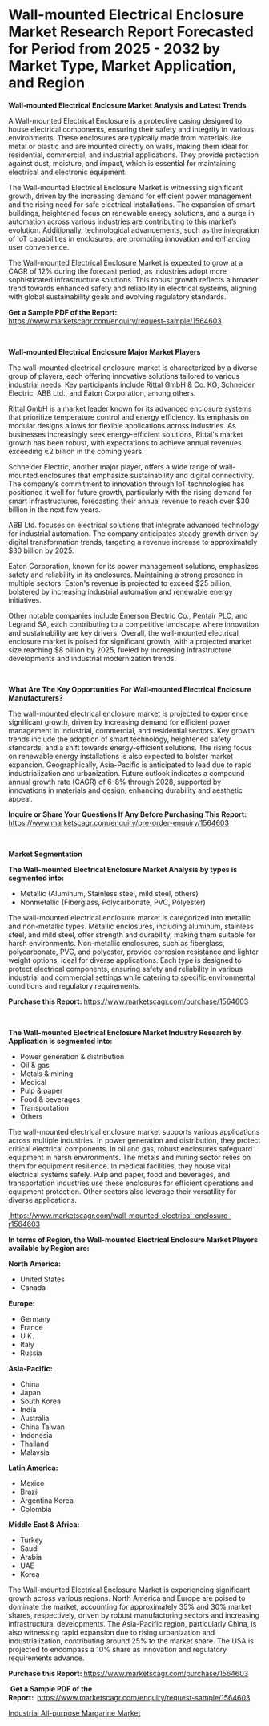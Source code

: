 <p><h1>Wall-mounted Electrical Enclosure Market Research Report Forecasted for Period from 2025 -  2032 by Market Type, Market Application, and Region</h1></p><p><strong>Wall-mounted Electrical Enclosure Market Analysis and Latest Trends</strong></p>
<p><p>A Wall-mounted Electrical Enclosure is a protective casing designed to house electrical components, ensuring their safety and integrity in various environments. These enclosures are typically made from materials like metal or plastic and are mounted directly on walls, making them ideal for residential, commercial, and industrial applications. They provide protection against dust, moisture, and impact, which is essential for maintaining electrical and electronic equipment.</p><p>The Wall-mounted Electrical Enclosure Market is witnessing significant growth, driven by the increasing demand for efficient power management and the rising need for safe electrical installations. The expansion of smart buildings, heightened focus on renewable energy solutions, and a surge in automation across various industries are contributing to this market’s evolution. Additionally, technological advancements, such as the integration of IoT capabilities in enclosures, are promoting innovation and enhancing user convenience. </p><p>The Wall-mounted Electrical Enclosure Market is expected to grow at a CAGR of 12% during the forecast period, as industries adopt more sophisticated infrastructure solutions. This robust growth reflects a broader trend towards enhanced safety and reliability in electrical systems, aligning with global sustainability goals and evolving regulatory standards.</p></p>
<p><strong>Get a Sample PDF of the Report:&nbsp;</strong> <a href="https://www.marketscagr.com/enquiry/request-sample/1564603?utm_campaign=1950&utm_medium=2&utm_source=Github&utm_content=ia&utm_term=02042025&utm_id=wall-mounted-electrical-enclosure">https://www.marketscagr.com/enquiry/request-sample/1564603</a></p>
<p>&nbsp;</p>
<p><strong>Wall-mounted Electrical Enclosure Major Market Players</strong></p>
<p><p>The wall-mounted electrical enclosure market is characterized by a diverse group of players, each offering innovative solutions tailored to various industrial needs. Key participants include Rittal GmbH & Co. KG, Schneider Electric, ABB Ltd., and Eaton Corporation, among others.</p><p>Rittal GmbH is a market leader known for its advanced enclosure systems that prioritize temperature control and energy efficiency. Its emphasis on modular designs allows for flexible applications across industries. As businesses increasingly seek energy-efficient solutions, Rittal's market growth has been robust, with expectations to achieve annual revenues exceeding €2 billion in the coming years.</p><p>Schneider Electric, another major player, offers a wide range of wall-mounted enclosures that emphasize sustainability and digital connectivity. The company’s commitment to innovation through IoT technologies has positioned it well for future growth, particularly with the rising demand for smart infrastructures, forecasting their annual revenue to reach over $30 billion in the next few years.</p><p>ABB Ltd. focuses on electrical solutions that integrate advanced technology for industrial automation. The company anticipates steady growth driven by digital transformation trends, targeting a revenue increase to approximately $30 billion by 2025.</p><p>Eaton Corporation, known for its power management solutions, emphasizes safety and reliability in its enclosures. Maintaining a strong presence in multiple sectors, Eaton's revenue is projected to exceed $25 billion, bolstered by increasing industrial automation and renewable energy initiatives.</p><p>Other notable companies include Emerson Electric Co., Pentair PLC, and Legrand SA, each contributing to a competitive landscape where innovation and sustainability are key drivers. Overall, the wall-mounted electrical enclosure market is poised for significant growth, with a projected market size reaching $8 billion by 2025, fueled by increasing infrastructure developments and industrial modernization trends.</p></p>
<p>&nbsp;</p>
<p><strong>What Are The Key Opportunities For Wall-mounted Electrical Enclosure Manufacturers?</strong></p>
<p><p>The wall-mounted electrical enclosure market is projected to experience significant growth, driven by increasing demand for efficient power management in industrial, commercial, and residential sectors. Key growth trends include the adoption of smart technology, heightened safety standards, and a shift towards energy-efficient solutions. The rising focus on renewable energy installations is also expected to bolster market expansion. Geographically, Asia-Pacific is anticipated to lead due to rapid industrialization and urbanization. Future outlook indicates a compound annual growth rate (CAGR) of 6-8% through 2028, supported by innovations in materials and design, enhancing durability and aesthetic appeal.</p></p>
<p><strong>Inquire or Share Your Questions If Any Before Purchasing This Report:</strong> <a href="https://www.marketscagr.com/enquiry/pre-order-enquiry/1564603?utm_campaign=1950&utm_medium=2&utm_source=Github&utm_content=ia&utm_term=02042025&utm_id=wall-mounted-electrical-enclosure">https://www.marketscagr.com/enquiry/pre-order-enquiry/1564603</a></p>
<p>&nbsp;</p>
<p><strong>Market Segmentation</strong></p>
<p><strong>The Wall-mounted Electrical Enclosure Market Analysis by types is segmented into:</strong></p>
<p><ul><li>Metallic (Aluminum, Stainless steel, mild steel, others)</li><li>Nonmetallic (Fiberglass, Polycarbonate, PVC, Polyester)</li></ul></p>
<p><p>The wall-mounted electrical enclosure market is categorized into metallic and non-metallic types. Metallic enclosures, including aluminum, stainless steel, and mild steel, offer strength and durability, making them suitable for harsh environments. Non-metallic enclosures, such as fiberglass, polycarbonate, PVC, and polyester, provide corrosion resistance and lighter weight options, ideal for diverse applications. Each type is designed to protect electrical components, ensuring safety and reliability in various industrial and commercial settings while catering to specific environmental conditions and regulatory requirements.</p></p>
<p><strong>Purchase this Report:&nbsp;</strong><a href="https://www.marketscagr.com/purchase/1564603?utm_campaign=1950&utm_medium=2&utm_source=Github&utm_content=ia&utm_term=02042025&utm_id=wall-mounted-electrical-enclosure">https://www.marketscagr.com/purchase/1564603</a></p>
<p>&nbsp;</p>
<p><strong>The Wall-mounted Electrical Enclosure Market Industry Research by Application is segmented into:</strong></p>
<p><ul><li>Power generation & distribution</li><li>Oil & gas</li><li>Metals & mining</li><li>Medical</li><li>Pulp & paper</li><li>Food & beverages</li><li>Transportation</li><li>Others</li></ul></p>
<p><p>The wall-mounted electrical enclosure market supports various applications across multiple industries. In power generation and distribution, they protect critical electrical components. In oil and gas, robust enclosures safeguard equipment in harsh environments. The metals and mining sector relies on them for equipment resilience. In medical facilities, they house vital electrical systems safely. Pulp and paper, food and beverages, and transportation industries use these enclosures for efficient operations and equipment protection. Other sectors also leverage their versatility for diverse applications.</p></p>
<p><a href="https://www.marketscagr.com/wall-mounted-electrical-enclosure-r1564603?utm_campaign=1950&utm_medium=2&utm_source=Github&utm_content=ia&utm_term=02042025&utm_id=wall-mounted-electrical-enclosure">&nbsp;https://www.marketscagr.com/wall-mounted-electrical-enclosure-r1564603</a></p>
<p><strong>In terms of Region, the Wall-mounted Electrical Enclosure Market Players available by Region are:</strong></p>
<p>
    <p> <strong> North America: </strong>
        <ul>
            <li>United States</li>
            <li>Canada</li>
        </ul>
        </p> 
    <p> <strong> Europe: </strong>
        <ul>
            <li>Germany</li>
            <li>France</li>
            <li>U.K.</li>
            <li>Italy</li>
            <li>Russia</li>
        </ul>
        </p> 
    <p> <strong> Asia-Pacific: </strong>
        <ul>
            <li>China</li>
            <li>Japan</li>
            <li>South Korea</li>
            <li>India</li>
            <li>Australia</li>
            <li>China Taiwan</li>
            <li>Indonesia</li>
            <li>Thailand</li>
            <li>Malaysia</li>
        </ul>
        </p> 
    <p> <strong> Latin America: </strong>
        <ul>
            <li>Mexico</li>
            <li>Brazil</li>
            <li>Argentina Korea</li>
            <li>Colombia</li>
        </ul>
        </p> 
    <p> <strong> Middle East & Africa: </strong>
        <ul>
            <li>Turkey</li>
            <li>Saudi</li>
            <li>Arabia</li>
            <li>UAE</li>
            <li>Korea</li>
        </ul>
    </p>
    </p>
<p><p>The Wall-mounted Electrical Enclosure Market is experiencing significant growth across various regions. North America and Europe are poised to dominate the market, accounting for approximately 35% and 30% market shares, respectively, driven by robust manufacturing sectors and increasing infrastructural developments. The Asia-Pacific region, particularly China, is also witnessing rapid expansion due to rising urbanization and industrialization, contributing around 25% to the market share. The USA is projected to encompass a 10% share as innovation and regulatory requirements advance.</p></p>
<p><strong>Purchase this Report: </strong><a href="https://www.marketscagr.com/purchase/1564603?utm_campaign=1950&utm_medium=2&utm_source=Github&utm_content=ia&utm_term=02042025&utm_id=wall-mounted-electrical-enclosure">https://www.marketscagr.com/purchase/1564603</a></p>
<p>&nbsp;<strong>Get a Sample PDF of the Report:&nbsp;&nbsp;</strong><a href="https://www.marketscagr.com/enquiry/request-sample/1564603?utm_campaign=1950&utm_medium=2&utm_source=Github&utm_content=ia&utm_term=02042025&utm_id=wall-mounted-electrical-enclosure">https://www.marketscagr.com/enquiry/request-sample/1564603</a></p>
<p><strong></strong></p>
<p><p><a href="https://github.com/theyasnare5w/Market-Research-Report-List-1/blob/main/industrial-all-purpose-margarine-market.md?utm_campaign=1950&utm_medium=2&utm_source=Github&utm_content=ia&utm_term=02042025&utm_id=wall-mounted-electrical-enclosure">Industrial All-purpose Margarine Market</a></p></p>